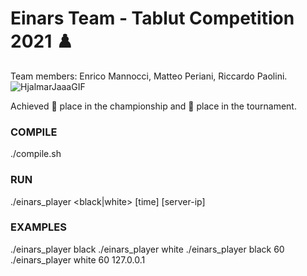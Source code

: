 # Einars Team - Tablut Competition 2021 ♟️

Team members: Enrico Mannocci, Matteo Periani, Riccardo Paolini.
![HjalmarJaaaGIF](https://github.com/Noce99/Tablut/assets/75308627/ddf46707-9dfb-43c7-9fb6-5228a4c45930)


Achieved 🥇 place in the championship and 🥉 place in the tournament.

### COMPILE
./compile.sh
### RUN
./einars_player <black|white> [time] [server-ip]
### EXAMPLES
./einars_player black
./einars_player white
./einars_player black 60
./einars_player white 60 127.0.0.1
